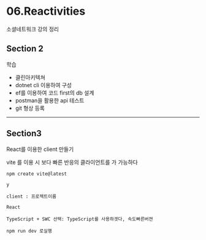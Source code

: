 # 06.Reactivities
 
소셜네트워크 강의 정리

## Section 2

학습

* 클린아키텍쳐
* dotnet cli 이용하여 구성
* ef를 이용하여 코드 first의 db 설계
* postman을 활용한 api 테스트
* git 형상 등록

---

## Section3

React를 이용한 client 만들기

vite 를 이용 시 보다 빠른 반응의 클라이언트를 가 가능하다

```
npm create vite@latest

y

client : 프로젝트이름

React

TypeScript + SWC 선택: TypeScript를 사용하겟다, 속도빠른버젼

npm run dev 로실행
```
